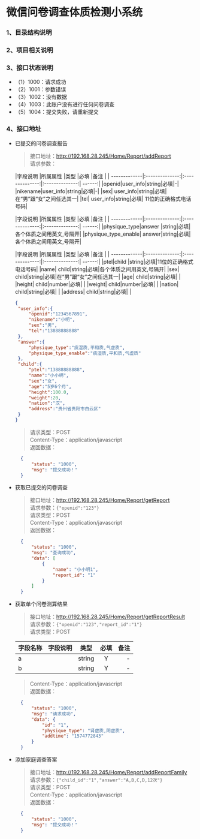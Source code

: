 # 微信问卷调查体质检测小系统
### 1、目录结构说明
### 2、项目相关说明
### 3、接口状态说明
* （1）1000：请求成功
* （2）1001：参数错误
* （3）1002：没有数据
* （4）1003：此账户没有进行任何问卷调查
* （5）1004：提交失败，请重新提交
### 4、接口地址
* 已提交的问卷调查报告
  > 接口地址：http://192.168.28.245/Home/Report/addReport  
  > 请求参数：
  
  |字段说明       |所属属性         |类型            |必填            |备注     |
      | -------------|:--------------:|:--------------:|:--------------:| ------:|
      |openid|user_info|string|必填|-|
      |nikename|user_info|string|必填|-|
      |sex| user_info|string|必填|在“男”跟“女”之间任选其一|
      |tel| user_info|string|必填| 11位的正确格式电话号码|
      
  |字段说明       |所属属性         |类型            |必填            |备注     |
      | -------------|:--------------:|:--------------:|:--------------:| ------:|
      |physique_type|answer |string|必填|各个体质之间用英文,号隔开|
      |physique_type_enable| answer|string|必填|各个体质之间用英文,号隔开|
      
  |字段说明       |所属属性         |类型            |必填            |备注     |
      | -------------|:--------------:|:--------------:|:--------------:| ------:|
      |ptel|child |string|必填|11位的正确格式电话号码|
      |name| child|string|必填|各个体质之间用英文,号隔开|
      |sex| child|string|必填|在“男”跟“女”之间任选其一|
      |age| child|string|必填| |
      |height| child|number|必填| |
      |weight| child|number|必填| |
      |nation| child|string|必填| |
      |address| child|string|必填| |
   ``` json
   {
   	"user_info":{
   		"openid":"1234567891",
   		"nikename":"小明",
   		"sex":"男",
   		"tel":"13888888888"
   	},
   	"answer":{
   		"physique_type":"痰湿质,平和质,气虚质",
   		"physique_type_enable":"痰湿质,平和质,气虚质"
   	},
   	"child":{
   		"ptel":"13888888888",
   		"name":"小小明",
   		"sex":"女",
   		"age":"5岁6个月",
   		"height":100.0,
   		"weight":20,
   		"nation":"汉",
   		"address":"贵州省贵阳市白云区"
   	}
   }
   ```
  > 请求类型：POST   
  > Content-Type：application/javascript  
  > 返回数据：
  ``` json
    {
        "status": "1000",
        "msg": "提交成功！"
    }
  ```
* 获取已提交的问卷调查
  > 接口地址：http://192.168.28.245/Home/Report/getReport  
  > 请求参数：``{"openid":"123"}``  
  > 请求类型：POST   
  > Content-Type：application/javascript  
  > 返回数据：
  ``` json
    {
        "status": "1000",
        "msg": "查询成功",
        "data": [
            {
                "name": "小小明1",
                "report_id": "1"
            }
        ]
    }
  ```
* 获取单个问卷测算结果
  > 接口地址：http://192.168.28.245/Home/Report/getReportResult  
  > 请求参数：``{"openid":"123","report_id":"1"}``  
  > 请求类型：POST 

    |字段名称       |字段说明         |类型            |必填            |备注     |
    | -------------|:--------------:|:--------------:|:--------------:| ------:|
    |a| |string|Y|-|
    |b| |string|Y|-|
    
  > Content-Type：application/javascript  
  > 返回数据：
  ``` json
    {
        "status": "1000",
        "msg": "请求成功",
        "data": {
            "id": "1",
            "physique_type": "肾虚质,阴虚质",
            "addtime": "1574772843"
        }
    }
  ```
* 添加家庭调查答案
  > 接口地址：http://192.168.28.245/Home/Report/addReportFamily  
  > 请求参数：``{"child_id":"1","answer":"A,B,C,D,12次"}``  
  > 请求类型：POST   
  > Content-Type：application/javascript  
  > 返回数据：
  ``` json
    {
        "status": "1000",
        "msg": "提交成功！"
    }
  ```
